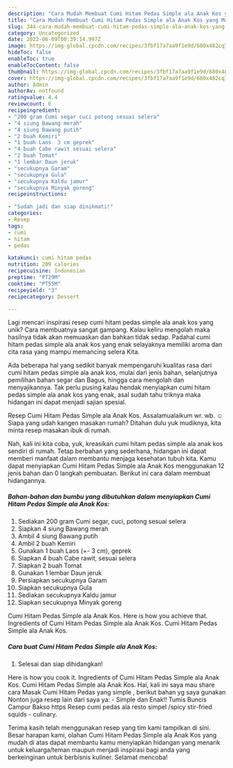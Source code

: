 ```yaml
---
description: "Cara Mudah Membuat Cumi Hitam Pedas Simple ala Anak Kos yang Mantap"
title: "Cara Mudah Membuat Cumi Hitam Pedas Simple ala Anak Kos yang Mantap"
slug: 344-cara-mudah-membuat-cumi-hitam-pedas-simple-ala-anak-kos-yang-mantap
category: Uncategorized
date: 2022-06-09T00:39:14.997Z
image: https://img-global.cpcdn.com/recipes/3fbf17a7aa9f1e9d/680x482cq70/cumi-hitam-pedas-simple-ala-anak-kos-foto-resep-utama.jpg
hideToc: false
enableToc: true
enableTocContent: false
thumbnail: https://img-global.cpcdn.com/recipes/3fbf17a7aa9f1e9d/680x482cq70/cumi-hitam-pedas-simple-ala-anak-kos-foto-resep-utama.jpg
cover: https://img-global.cpcdn.com/recipes/3fbf17a7aa9f1e9d/680x482cq70/cumi-hitam-pedas-simple-ala-anak-kos-foto-resep-utama.jpg
author: Admin
authorAv: notfound
ratingvalue: 4.4
reviewcount: 6
recipeingredient:
- "200 gram Cumi segar cuci potong sesuai selera"
- "4 siung Bawang merah"
- "4 siung Bawang putih"
- "2 buah Kemiri"
- "1 buah Laos  3 cm geprek"
- "4 buah Cabe rawit sesuai selera"
- "2 buah Tomat"
- "1 lembar Daun jeruk"
- "secukupnya Garam"
- "secukupnya Gula"
- "secukupnya Kaldu jamur"
- "secukupnya Minyak goreng"
recipeinstructions:

- "Sudah jadi dan siap dinikmati!"
categories:
- Resep
tags:
- cumi
- hitam
- pedas

katakunci: cumi hitam pedas 
nutrition: 209 calories
recipecuisine: Indonesian
preptime: "PT29M"
cooktime: "PT55M"
recipeyield: "3"
recipecategory: Dessert

---
```





Lagi mencari inspirasi resep cumi hitam pedas simple ala anak kos yang unik? Cara membuatnya sangat gampang. Kalau keliru mengolah maka hasilnya tidak akan memuaskan dan bahkan tidak sedap. Padahal cumi hitam pedas simple ala anak kos yang enak selayaknya memiliki aroma dan cita rasa yang mampu memancing selera Kita.





Ada beberapa hal yang sedikit banyak mempengaruhi kualitas rasa dari cumi hitam pedas simple ala anak kos, mulai dari jenis bahan, selanjutnya pemilihan bahan segar dan Bagus, hingga cara mengolah dan menyajikannya. Tak perlu pusing kalau hendak menyiapkan cumi hitam pedas simple ala anak kos yang enak,      asal sudah tahu triknya maka hidangan ini dapat menjadi sajian spesial.














Resep Cumi Hitam Pedas Simple ala Anak Kos. Assalamualaikum wr. wb. ☺️ Siapa yang udah kangen masakan rumah? Ditahan dulu yuk mudiknya, kita minta resep masakan ibuk di rumah.






Nah, kali ini kita coba, yuk, kreasikan cumi hitam pedas simple ala anak kos sendiri di rumah. Tetap berbahan yang sederhana, hidangan ini dapat memberi manfaat dalam membantu menjaga kesehatan tubuh kita. Kamu dapat menyiapkan Cumi Hitam Pedas Simple ala Anak Kos menggunakan 12 jenis bahan dan 0 langkah pembuatan. Berikut ini cara dalam membuat hidangannya.

<!--inarticleads1-->

##### Bahan-bahan dan bumbu yang dibutuhkan dalam menyiapkan Cumi Hitam Pedas Simple ala Anak Kos:

1. Sediakan 200 gram Cumi segar, cuci, potong sesuai selera
1. Siapkan 4 siung Bawang merah
1. Ambil 4 siung Bawang putih
1. Ambil 2 buah Kemiri
1. Gunakan 1 buah Laos (+- 3 cm), geprek
1. Siapkan 4 buah Cabe rawit, sesuai selera
1. Siapkan 2 buah Tomat
1. Gunakan 1 lembar Daun jeruk
1. Persiapkan secukupnya Garam
1. Siapkan secukupnya Gula
1. Sediakan secukupnya Kaldu jamur
1. Siapkan secukupnya Minyak goreng


Cumi Hitam Pedas Simple ala Anak Kos. Here is how you achieve that. Ingredients of Cumi Hitam Pedas Simple ala Anak Kos. Cumi Hitam Pedas Simple ala Anak Kos. 

<!--inarticleads2-->

##### Cara buat Cumi Hitam Pedas Simple ala Anak Kos:


1. Selesai dan siap dihidangkan!

Here is how you cook it. Ingredients of Cumi Hitam Pedas Simple ala Anak Kos. Cumi Hitam Pedas Simple ala Anak Kos. Hai, kali ini saya mau share cara Masak Cumi Hitam Pedas yang simple , berikut bahan yg saya gunakan Nonton juga resep lain dari saya ya: - Simple dan Enak!! Tumis Buncis Campur Bakso https Resep cumi pedas ala resto simpel /spicy stir-fried squids - culinary. 

Terima kasih telah menggunakan resep yang tim kami tampilkan di sini. Besar harapan kami, olahan Cumi Hitam Pedas Simple ala Anak Kos yang mudah di atas dapat membantu kamu menyiapkan hidangan yang menarik untuk keluarga/teman maupun menjadi inspirasi bagi anda yang berkeinginan untuk berbisnis kuliner. Selamat mencoba!
